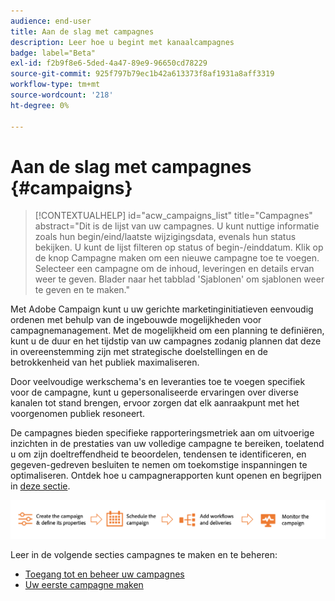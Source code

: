```yaml
---
audience: end-user
title: Aan de slag met campagnes
description: Leer hoe u begint met kanaalcampagnes
badge: label="Beta"
exl-id: f2b9f8e6-5ded-4a47-89e9-96650cd78229
source-git-commit: 925f797b79ec1b42a613373f8af1931a8aff3319
workflow-type: tm+mt
source-wordcount: '218'
ht-degree: 0%

---
```



# Aan de slag met campagnes {#campaigns}

>[!CONTEXTUALHELP]
>id="acw_campaigns_list"
>title="Campagnes"
>abstract="Dit is de lijst van uw campagnes. U kunt nuttige informatie zoals hun begin/eind/laatste wijzigingsdata, evenals hun status bekijken. U kunt de lijst filteren op status of begin-/einddatum. Klik op de knop Campagne maken om een nieuwe campagne toe te voegen. Selecteer een campagne om de inhoud, leveringen en details ervan weer te geven. Blader naar het tabblad &#39;Sjablonen&#39; om sjablonen weer te geven en te maken."


Met Adobe Campaign kunt u uw gerichte marketinginitiatieven eenvoudig ordenen met behulp van de ingebouwde mogelijkheden voor campagnemanagement. Met de mogelijkheid om een planning te definiëren, kunt u de duur en het tijdstip van uw campagnes zodanig plannen dat deze in overeenstemming zijn met strategische doelstellingen en de betrokkenheid van het publiek maximaliseren.

Door veelvoudige werkschema&#39;s en leveranties toe te voegen specifiek voor de campagne, kunt u gepersonaliseerde ervaringen over diverse kanalen tot stand brengen, ervoor zorgen dat elk aanraakpunt met het voorgenomen publiek resoneert.

De campagnes bieden specifieke rapporteringsmetriek aan om uitvoerige inzichten in de prestaties van uw volledige campagne te bereiken, toelatend u om zijn doeltreffendheid te beoordelen, tendensen te identificeren, en gegeven-gedreven besluiten te nemen om toekomstige inspanningen te optimaliseren. Ontdek hoe u campagnerapporten kunt openen en begrijpen in [deze sectie](../reporting/campaign-reports.md).

![Campagnestroom](assets/campaign-flow.png)

Leer in de volgende secties campagnes te maken en te beheren:

* [Toegang tot en beheer uw campagnes](manage-campaigns.md)
* [Uw eerste campagne maken](create-campaigns.md)



<!--
Use Adobe Campaign to create cross-channel campaigns. With its marketing campaign orchestration capabilities, you can manage and centralize customer data, design customer communications and campaigns, and create personalized experiences across different channels. In this version, email, push and SMS channels are available.

Design and execute high-volume email campaigns to deliver personalized messages, for all platforms and screen sizes. 
Measure the effectiveness of your deliveries with detailed reports including the counts of opens, clicks, forwards, and more. With Adobe Campaign segmentation capabilities, you can run queries against a high-volume database, and easily define dynamic marketing segments which perfectly target your campaigns.
-->

<!--
Get Started with campaigns
Adobe Campaign offers a set of solutions that help you personalize and deliver campaigns across all of your online and offline channels. You can create, configure, execute and analyze marketing campaigns. All marketing campaigns can be managed from a unified control center. Discover how to browse and create marketing campaigns in this section.

Campaigns include actions (deliveries) and processes (importing or extracting files), as well as resources (marketing documents, delivery outlines). They are used in marketing campaigns. Campaigns are part of a program, and programs are included in a campaign plan.
-->
